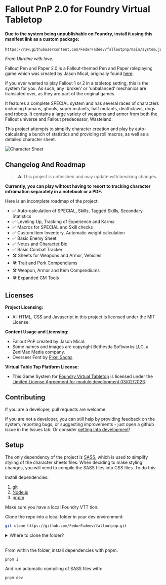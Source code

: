 # Fallout PnP 2.0 for Foundry Virtual Tabletop

#### Due to the system being unpublishable on Foundry, install it using this manifest link as a custom package:
```
https://raw.githubusercontent.com/FedorFadeev/falloutpnp/main/system.json
```

*From Ukraine with love.*

Fallout Pen and Paper 2.0 is a Fallout-themed Pen and Paper roleplaying game which was created by Jason Mical, originally found [here](http://www.paforge.com/fallout.html).

If you ever wanted to play Fallout 1 or 2 in a tabletop setting, this is the system for you. As such, any 'broken' or 'unbalanced' mechanics are translated over, as they are part of the original games.

It features a complete SPECIAL system and has several races of characters including humans, ghouls, super mutants, half mutants, deathclaws, dogs and robots. It contains a large variety of weapons and armor from both the Fallout universe and Fallout predecessor, Wasteland.

This project attempts to simplify character creation and play by auto-calculating a bunch of statistics and providing roll macros, as well as a detailed character sheet.

![Character Sheet](https://i.imgur.com/LxkPHVS.png)

## Changelog And Roadmap

> ⚠️ This project is unfinished and may update with breaking changes.

**Currently, you can play wihtout having to resort to tracking character infromation separately in a notebook or a PDF.**

Here is an incomplete roadmap of the project:

- ✅ Auto-calculation of SPECIAL, Skills, Tagged Skills, Secondary Statistics
- ✅ Leveling Up, Tracking of Experience and Karma
- ✅ Macros for SPECIAL and Skill checks
- ✅ Custom Item Inventory, Automatic weight calculation
- ✅ Basic Enemy Sheet
- ✅ Notes and Character Bio
- ✅ Basic Combat Tracker
- 🛠️ Sheets for Weapons and Armor, Vehicles
- 🛠️ Trait and Perk Compendiums
- 🛠️ Weapon, Armor and Item Compendiums
- 🛠️ Expanded GM Tools

## Licenses

**Project Licensing:**

- All HTML, CSS and Javascript in this project is licensed under the MIT License.

**Content Usage and Licensing:**

- Fallout PnP created by Jason Mical.
- Some names and images are copyright Bethesda Softworks LLC, a ZeniMax Media company.
- Overseer Font by [Pixel Sagas](https://www.pixelsagas.com/?page_id=8484).

**Virtual Table Top Platform License:**

- This Game System for [Foundry Virtual Tabletop](https://foundryvtt.com/) is licensed under the [Limited License Agreement for module development 03/02/2023](https://foundryvtt.com/article/license/).

## Contributing

If you are a developer, pull requests are welcome.

If you are not a developer, you can still help by providing feedback on the system, reporting bugs, or suggesting improvements - just open a github issue in the Issues tab. Or consider [getting into development](https://foundryvtt.wiki/en/development/guides/SD-tutorial)!

## Setup
The only dependency of the project is [SASS](https://sass-lang.com/), which is used to simplify styling of the character sheets files. When deciding to make styling changes, you will need to compile the SASS files into CSS files. To do this:

Install dependencies:
1. [git](https://git-scm.com/)
1. [Node.js](https://nodejs.org/en/)
2. [pnpm](https://pnpm.io/)

Make sure you have a local Foundry VTT tion.

Clone the repo into a local folder in your dev environment:

```bash
git clone https://github.com/FedorFadeev/falloutpnp.git
```

<details>
<summary>Where to clone the folder?</summary>

<br/>

For Windows development, we recommend cloning the repo directly to the Foundry VTT Data folder, which is typically located at `C:\Users\<username>\AppData\Local\FoundryVTT\Data\systems\`.

If you're on MacOS, Linux or using WSL2, you can clone the repo to a different location and symlink the system folder to the Foundry VTT Data folder:

```bash
ln -s /path/to/falloutpnp /path/to/foundryvtt/Data/systems/falloutpnp
```
</details>

<br/>

From within the folder, install dependencies with pnpm.

```bash
pnpm i
```

And run automatic compiling of SASS files with:

```bash
pnpm dev
```
